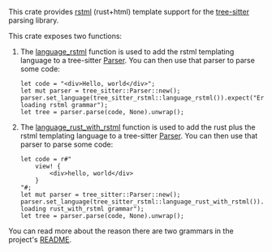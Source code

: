 This crate provides [rstml] (rust+html) template support for the [tree-sitter][] parsing library.

This crate exposes two functions:

1. The [language_rstml][language_rstml func] function is used to add the rstml templating language to a tree-sitter [Parser][]. You can then use that parser to parse some code:

    ```
    let code = "<div>Hello, world</div>";
    let mut parser = tree_sitter::Parser::new();
    parser.set_language(tree_sitter_rstml::language_rstml()).expect("Error loading rstml grammar");
    let tree = parser.parse(code, None).unwrap();
    ```

2. The [language_rust_with_rstml][language_rust_with_rstml func] function is used to add the rust plus the rstml templating language to a tree-sitter [Parser][]. You can then use that parser to parse some code:

    ```
    let code = r#"
        view! {
            <div>hello, world</div>
        }
    "#;
    let mut parser = tree_sitter::Parser::new();
    parser.set_language(tree_sitter_rstml::language_rust_with_rstml()).expect("Error loading rust_with_rstml grammar");
    let tree = parser.parse(code, None).unwrap();
    ```
You can read more about the reason there are two grammars in the project's [README][readme].

[readme]: https://github.com/rayliwell/tree-sitter-rstml?tab=readme-ov-file#tree-sitter-rstml
[rstml]: https://github.com/rs-tml/rstml
[Language]: https://docs.rs/tree-sitter/*/tree_sitter/struct.Language.html
[language_rstml func]: fn.language_rstml.html
[language_rust_with_rstml func]: fn.language_rust_with_rstml.html
[Parser]: https://docs.rs/tree-sitter/*/tree_sitter/struct.Parser.html
[tree-sitter]: https://tree-sitter.github.io/
